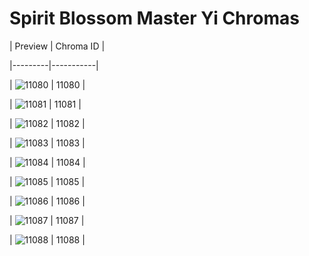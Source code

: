# Spirit Blossom Master Yi Chromas


| Preview | Chroma ID |

|---------|-----------|

| ![11080](https://raw.communitydragon.org/latest/plugins/rcp-be-lol-game-data/global/default/v1/champion-chroma-images/11/11080.png) | 11080 |

| ![11081](https://raw.communitydragon.org/latest/plugins/rcp-be-lol-game-data/global/default/v1/champion-chroma-images/11/11081.png) | 11081 |

| ![11082](https://raw.communitydragon.org/latest/plugins/rcp-be-lol-game-data/global/default/v1/champion-chroma-images/11/11082.png) | 11082 |

| ![11083](https://raw.communitydragon.org/latest/plugins/rcp-be-lol-game-data/global/default/v1/champion-chroma-images/11/11083.png) | 11083 |

| ![11084](https://raw.communitydragon.org/latest/plugins/rcp-be-lol-game-data/global/default/v1/champion-chroma-images/11/11084.png) | 11084 |

| ![11085](https://raw.communitydragon.org/latest/plugins/rcp-be-lol-game-data/global/default/v1/champion-chroma-images/11/11085.png) | 11085 |

| ![11086](https://raw.communitydragon.org/latest/plugins/rcp-be-lol-game-data/global/default/v1/champion-chroma-images/11/11086.png) | 11086 |

| ![11087](https://raw.communitydragon.org/latest/plugins/rcp-be-lol-game-data/global/default/v1/champion-chroma-images/11/11087.png) | 11087 |

| ![11088](https://raw.communitydragon.org/latest/plugins/rcp-be-lol-game-data/global/default/v1/champion-chroma-images/11/11088.png) | 11088 |